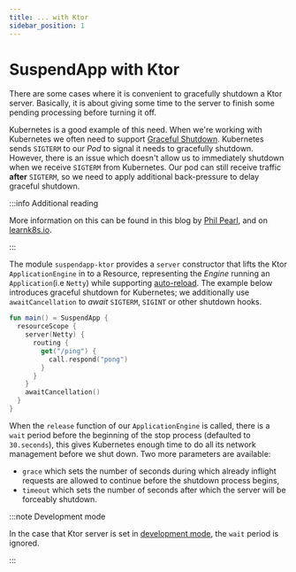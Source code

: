 ```yaml
---
title: ... with Ktor
sidebar_position: 1
---
```


# SuspendApp with Ktor

There are some cases where it is convenient to gracefully shutdown a Ktor server. Basically, it is about giving some
time to the server to finish some pending processing before turning it off.

Kubernetes is a good example of this need. When we're working with Kubernetes we often need to
support [Graceful Shutdown](https://cloud.google.com/blog/products/containers-kubernetes/kubernetes-best-practices-terminating-with-grace).
Kubernetes sends `SIGTERM` to our _Pod_ to signal it needs to gracefully shutdown.
However, there is an issue which doesn't allow us to immediately shutdown when we receive `SIGTERM` from Kubernetes.
Our pod can still receive traffic **after** `SIGTERM`, so we need to apply additional back-pressure to delay graceful
shutdown.

:::info Additional reading

More information on this can be found in this blog by [Phil Pearl](https://philpearl.github.io/post/k8s_ingress/),
and on [learnk8s.io](https://learnk8s.io/graceful-shutdown).

:::

The module `suspendapp-ktor` provides a `server` constructor that lifts the Ktor `ApplicationEngine` in to a Resource,
representing the _Engine_ running an `Application`(i.e `Netty`) while supporting [auto-reload](https://ktor.io/docs/auto-reload.html).
The example below introduces graceful shutdown for Kubernetes;
we additionally use `awaitCancellation` to _await_ `SIGTERM`, `SIGINT` or other shutdown hooks.

```kotlin
fun main() = SuspendApp {
  resourceScope {
    server(Netty) {
      routing {
        get("/ping") {
          call.respond("pong")
        }
      }
    }
    awaitCancellation()
  }
}
```

When the `release` function of our `ApplicationEngine` is called, there is a `wait` period before the beginning of the stop
process (defaulted to `30.seconds`), this gives Kubernetes enough time to do all its network management before we shut down.
Two more parameters are available:
- `grace` which sets the number of seconds during which already inflight requests are allowed to continue before the shutdown process begins,
- `timeout` which sets the number of seconds after which the server will be forceably shutdown.

:::note Development mode

In the case that Ktor server is set in
[development mode](https://ktor.io/docs/development-mode.html), the `wait` period is ignored.

:::
